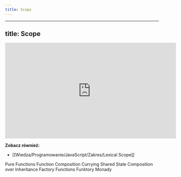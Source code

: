 ```yaml
---
title: Scope
---
```


---
title: Scope 
---

<iframe width="560" height="315" src="https://www.youtube.com/embed/41WCKu3dHNU" title="YouTube video player" frameborder="0" allow="accelerometer; autoplay; clipboard-write; encrypted-media; gyroscope; picture-in-picture" allowfullscreen></iframe>

**Zobacz również:** 
- [[Wiedza/Programowanie/JavaScript/Zakres/Lexical Scope]]

Pure Functions
Function Composition
Currying
Shared State
Composition over Inheritance
Factory Functions
Funktory
Monady
